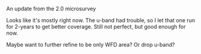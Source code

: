An update from the 2.0 microsurvey

Looks like it's mostly right now. The u-band had trouble, so I let that one run for 2-years to get better coverage. Still not perfect, but good enough for now. 

Maybe want to further refine to be only WFD area? Or drop u-band?

